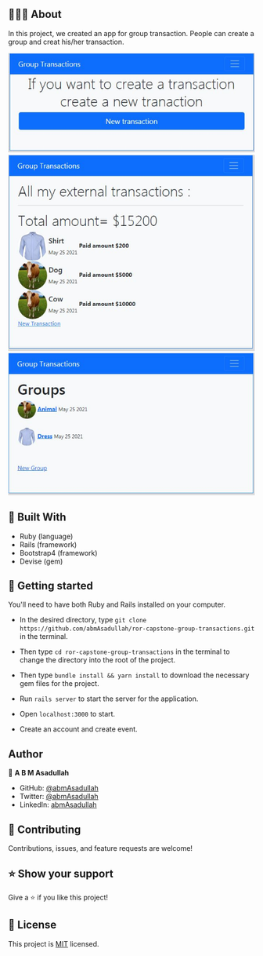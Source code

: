 ## 👩🏼‍💻 About

In this project, we created an app for group transaction. People can create a group and creat his/her transaction.<br>

![screenshot](./image/capture-01.JPG)<br>
![screenshot](./image/capture-02.JPG)<br>
![screenshot](./image/capture-03.JPG)<br>

## 🔧 Built With

- Ruby (language)
- Rails (framework)
- Bootstrap4 (framework)
- Devise (gem)

## 🤖 Getting started

You'll need to have both Ruby and Rails installed on your computer.

- In the desired directory, type `git clone https://github.com/abmAsadullah/ror-capstone-group-transactions.git` in the terminal.

- Then type `cd ror-capstone-group-transactions` in the terminal to change the directory into the root of the project.

- Then type `bundle install && yarn install` to download the necessary gem files for the project.

- Run `rails server` to start the server for the application.

- Open `localhost:3000` to start.

- Create an account and create event.

## Author

👤 **A B M Asadullah**

- GitHub: [@abmAsadullah](https://github.com/abmAsadullah)
- Twitter: [@abmAsadullah](https://twitter.com/abmAsadullah)
- LinkedIn: [abmAsadullah](https://www.linkedin.com/in/abmAsadullah)

## 🤝 Contributing

Contributions, issues, and feature requests are welcome!

## ⭐ Show your support

Give a ⭐️ if you like this project!

## 📝 License

This project is [MIT](https://opensource.org/licenses/MIT) licensed.
